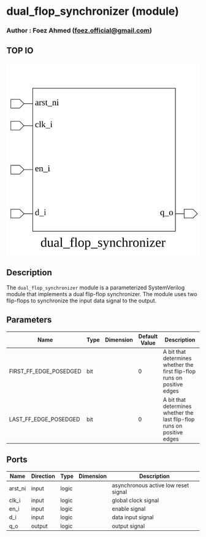# dual_flop_synchronizer (module)

### Author : Foez Ahmed (foez.official@gmail.com)

## TOP IO
<img src="./dual_flop_synchronizer_top.svg">

## Description

The `dual_flop_synchronizer` module is a parameterized SystemVerilog module that implements a dual
flip-flop synchronizer. The module uses two flip-flops to synchronize the input data signal to the
output.

## Parameters
|Name|Type|Dimension|Default Value|Description|
|-|-|-|-|-|
|FIRST_FF_EDGE_POSEDGED|bit||0| A bit that determines whether the first flip-flop runs on positive edges|
|LAST_FF_EDGE_POSEDGED|bit||0| A bit that determines whether the last flip-flop runs on positive edges|

## Ports
|Name|Direction|Type|Dimension|Description|
|-|-|-|-|-|
|arst_ni|input|logic||asynchronous active low reset signal|
|clk_i|input|logic||global clock signal|
|en_i|input|logic||enable signal|
|d_i|input|logic||data input signal|
|q_o|output|logic||output signal|
